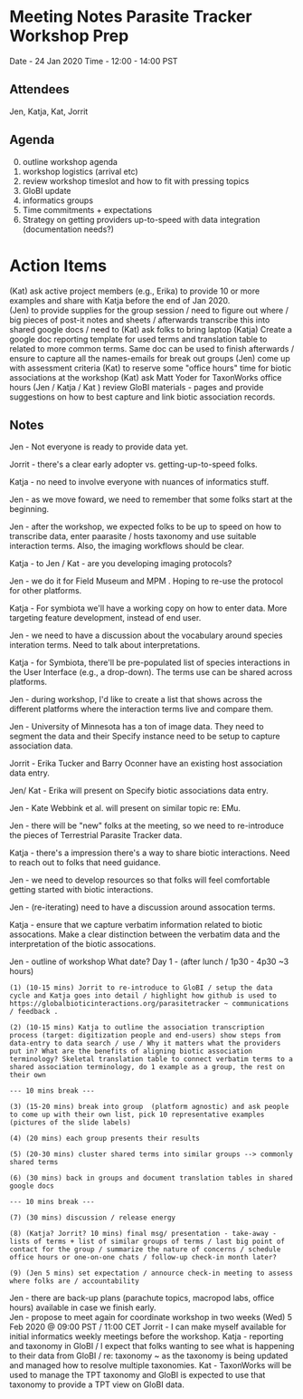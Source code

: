  
# Meeting Notes Parasite Tracker Workshop Prep
 
 Date - 24 Jan 2020
 Time - 12:00 - 14:00 PST 
 
## Attendees
 
Jen, Katja, Kat, Jorrit
 
## Agenda
 
0. outline workshop agenda
1. workshop logistics (arrival etc)
2. review workshop timeslot and how to fit with pressing topics
3. GloBI update
4. informatics groups
5. Time commitments + expectations 
6. Strategy on getting providers up-to-speed with data integration (documentation needs?)
 
# Action Items

(Kat) ask active project members (e.g., Erika) to provide 10 or more examples and share with Katja before the end of Jan 2020.  
(Jen) to provide supplies for the group session / need to figure out where / big pieces of post-it notes and sheets / afterwards transcribe this into shared google docs / need to 
(Kat) ask folks to bring laptop
(Katja) Create a google doc reporting template for used terms and translation table to related to more common terms. Same doc can be used to finish afterwards / ensure to capture all the names-emails for break out groups
(Jen) come up with assessment criteria 
(Kat) to reserve some "office hours" time for biotic associations at the workshop
(Kat) ask Matt Yoder for TaxonWorks office hours
(Jen / Katja / Kat ) review GloBI materials - pages and provide suggestions on how to best capture and link biotic association records. 

## Notes
 
Jen - Not everyone is ready to provide data yet. 

Jorrit - there's a clear early adopter vs. getting-up-to-speed folks. 

Katja - no need to involve everyone with nuances of informatics stuff. 

Jen - as we move foward, we need to remember that some folks start at the beginning. 

Jen - after the workshop, we expected folks to be up to speed on how to transcribe data, enter paarasite / hosts taxonomy and use suitable interaction terms. Also, the imaging workflows should be clear. 

Katja - to Jen / Kat - are you developing imaging protocols? 

Jen - we do it for Field Museum and MPM . Hoping to re-use the protocol for other platforms. 

Katja - For symbiota we'll have a working copy on how to enter data. More targeting feature development, instead of end user. 

Jen - we need to have a discussion about the vocabulary around species interation terms. Need to talk about interpretations. 

Katja - for Symbiota, there'll be pre-populated list of species interactions in the User Interface (e.g., a drop-down). The terms use can be shared across platforms. 

Jen - during workshop, I'd like to create a list that shows across the different platforms where the interaction terms live and compare them. 

Jen - University of Minnesota has a ton of image data. They need to segment the data and their Specify instance need to be setup to capture association data. 

Jorrit - Erika Tucker and Barry Oconner have an existing host association data entry. 

Jen/ Kat - Erika will present on Specify biotic associations data entry.  

Jen - Kate Webbink et al. will present on similar topic re: EMu. 

Jen - there will be "new" folks at the meeting, so we need to re-introduce the pieces of Terrestrial Parasite Tracker data. 

Katja - there's a impression there's a way to share biotic interactions. Need to reach out to folks that need guidance. 

Jen - we need to develop resources so that folks will feel comfortable getting started with biotic interactions.

Jen - (re-iterating) need to have a discussion around assocation terms. 

Katja - ensure that we capture verbatim information related to biotic assocations. Make a clear distinction between the verbatim data and the interpretation of the biotic assocations.

Jen - outline of workshop  What date? Day 1 - (after lunch / 1p30 - 4p30 ~3 hours)

    (1) (10-15 mins) Jorrit to re-introduce to GloBI / setup the data cycle and Katja goes into detail / highlight how github is used to https://globalbioticinteractions.org/parasitetracker ~ communications / feedback . 

    (2) (10-15 mins) Katja to outline the association transcription process (target: digitization people and end-users) show steps from data-entry to data search / use / Why it matters what the providers put in? What are the benefits of aligning biotic association terminology? Skeletal translation table to connect verbatim terms to a shared association terminology, do 1 example as a group, the rest on their own

    --- 10 mins break --- 

    (3) (15-20 mins) break into group  (platform agnostic) and ask people to come up with their own list, pick 10 representative examples (pictures of the slide labels)

    (4) (20 mins) each group presents their results

    (5) (20-30 mins) cluster shared terms into similar groups --> commonly shared terms

    (6) (30 mins) back in groups and document translation tables in shared google docs

    --- 10 mins break ---

    (7) (30 mins) discussion / release energy 

    (8) (Katja? Jorrit? 10 mins) final msg/ presentation - take-away - lists of terms + list of similar groups of terms / last big point of contact for the group / summarize the nature of concerns / schedule office hours or one-on-one chats / follow-up check-in month later? 

    (9) (Jen 5 mins) set expectation / annource check-in meeting to assess where folks are / accountability


Jen - there are back-up plans (parachute topics, macropod labs, office hours) available in case we finish early.  
Jen - propose to meet again for coordinate workshop in two weeks  (Wed) 5 Feb 2020 @ 09:00 PST / 11:00 CET 
Jorrit - I can make myself available for initial informatics weekly meetings before the workshop.
Katja - reporting and taxonomy in GloBI / I expect that folks wanting to see what is happening to their data from GloBI / re: taxonomy ~ as the taxonomy is being updated and managed how to resolve multiple taxonomies. 
Kat - TaxonWorks will be used to manage the TPT taxonomy and GloBI is expected to use that taxonomy to provide a TPT view on GloBI data. 


 







